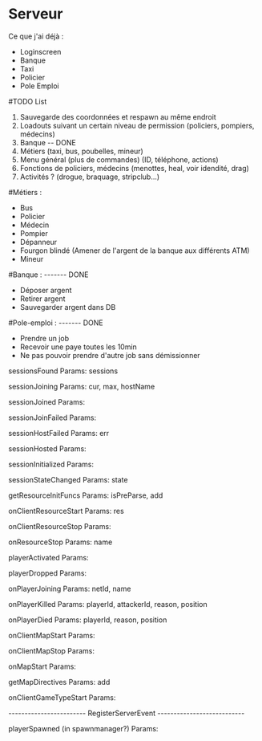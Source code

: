 # Serveur

Ce que j'ai déjà :

- Loginscreen
- Banque
- Taxi
- Policier
- Pole Emploi


#TODO List

1. Sauvegarde des coordonnées et respawn au même endroit
2. Loadouts suivant un certain niveau de permission (policiers, pompiers, médecins)
3. Banque -- DONE
4. Métiers (taxi, bus, poubelles, mineur)
5. Menu général (plus de commandes) (ID, téléphone, actions)
6. Fonctions de policiers, médecins (menottes, heal, voir idendité, drag)
7. Activités ? (drogue, braquage, stripclub...)



#Métiers :

- Bus
- Policier
- Médecin
- Pompier
- Dépanneur
- Fourgon blindé (Amener de l'argent de la banque aux différents ATM)
- Mineur



#Banque : ------- DONE

- Déposer argent
- Retirer argent
- Sauvegarder argent dans DB


#Pole-emploi : ------- DONE

- Prendre un job
- Recevoir une paye toutes les 10min
- Ne pas pouvoir prendre d'autre job sans démissionner



sessionsFound
Params: sessions

sessionJoining
Params: cur, max, hostName

sessionJoined
Params:

sessionJoinFailed
Params:

sessionHostFailed
Params: err

sessionHosted
Params:

sessionInitialized
Params:

sessionStateChanged
Params: state

getResourceInitFuncs
Params: isPreParse, add

onClientResourceStart
Params: res

onClientResourceStop
Params:

onResourceStop
Params: name

playerActivated
Params:

playerDropped
Params:

onPlayerJoining
Params: netId, name

onPlayerKilled
Params: playerId, attackerId, reason, position

onPlayerDied
Params: playerId, reason, position

onClientMapStart
Params:

onClientMapStop
Params:

onMapStart
Params:

getMapDirectives
Params: add

onClientGameTypeStart
Params:

------------------------ RegisterServerEvent ---------------------------

playerSpawned (in spawnmanager?)
Params:
